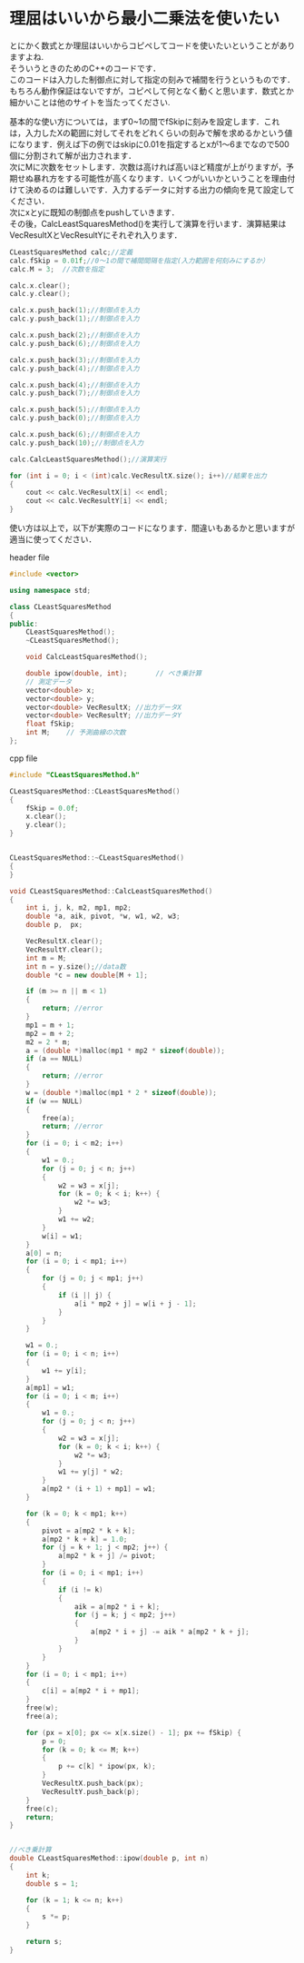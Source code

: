 # 理屈はいいから最小二乗法を使いたい
とにかく数式とか理屈はいいからコピペしてコードを使いたいということがありますよね.  
そういうときのためのC++のコードです．  
このコードは入力した制御点に対して指定の刻みで補間を行うというものです．  
もちろん動作保証はないですが，コピペして何となく動くと思います．数式とか細かいことは他のサイトを当たってください.  
  
基本的な使い方については，まず0~1の間でfSkipに刻みを設定します．これは，入力したXの範囲に対してそれをどれくらいの刻みで解を求めるかという値になります．例えば下の例ではskipに0.01を指定するとxが1～6までなので500個に分割されて解が出力されます．  
次にMに次数をセットします．次数は高ければ高いほど精度が上がりますが，予期せぬ暴れ方をする可能性が高くなります．いくつがいいかということを理由付けて決めるのは難しいです．入力するデータに対する出力の傾向を見て設定してください．  
次にxとyに既知の制御点をpushしていきます．  
その後，CalcLeastSquaresMethod()を実行して演算を行います．演算結果はVecResultXとVecResultYにそれぞれ入ります．  

```cpp
CLeastSquaresMethod calc;//定義
calc.fSkip = 0.01f;//0～1の間で補間間隔を指定(入力範囲を何刻みにするか）
calc.M = 3;  //次数を指定

calc.x.clear();
calc.y.clear();

calc.x.push_back(1);//制御点を入力
calc.y.push_back(1);//制御点を入力

calc.x.push_back(2);//制御点を入力
calc.y.push_back(6);//制御点を入力

calc.x.push_back(3);//制御点を入力
calc.y.push_back(4);//制御点を入力

calc.x.push_back(4);//制御点を入力
calc.y.push_back(7);//制御点を入力

calc.x.push_back(5);//制御点を入力
calc.y.push_back(0);//制御点を入力

calc.x.push_back(6);//制御点を入力
calc.y.push_back(10);//制御点を入力

calc.CalcLeastSquaresMethod();//演算実行

for (int i = 0; i < (int)calc.VecResultX.size(); i++)//結果を出力
{
	cout << calc.VecResultX[i] << endl;
	cout << calc.VecResultY[i] << endl;
}

```

使い方は以上で，以下が実際のコードになります．間違いもあるかと思いますが適当に使ってください．  

header file  
```cpp
#include <vector>

using namespace std;

class CLeastSquaresMethod
{
public:
	CLeastSquaresMethod();
	~CLeastSquaresMethod();

	void CalcLeastSquaresMethod();

	double ipow(double, int);       // べき乗計算	
	// 測定データ
	vector<double> x;
	vector<double> y;
	vector<double> VecResultX; //出力データX
	vector<double> VecResultY; //出力データY 
	float fSkip;
	int M;    // 予測曲線の次数
};
```
  
cpp file
```cpp
#include "CLeastSquaresMethod.h"

CLeastSquaresMethod::CLeastSquaresMethod()
{
	fSkip = 0.0f;
	x.clear();
	y.clear();
}


CLeastSquaresMethod::~CLeastSquaresMethod()
{
}

void CLeastSquaresMethod::CalcLeastSquaresMethod()
{
	int i, j, k, m2, mp1, mp2;
	double *a, aik, pivot, *w, w1, w2, w3;
	double p,  px;

	VecResultX.clear();
	VecResultY.clear();
	int m = M;
	int n = y.size();//data数
	double *c = new double[M + 1];

	if (m >= n || m < 1)
	{
		return; //error
	}
	mp1 = m + 1;
	mp2 = m + 2;
	m2 = 2 * m;
	a = (double *)malloc(mp1 * mp2 * sizeof(double));
	if (a == NULL)
	{
		return; //error
	}
	w = (double *)malloc(mp1 * 2 * sizeof(double));
	if (w == NULL)
	{
		free(a);
		return; //error
	}
	for (i = 0; i < m2; i++)
	{
		w1 = 0.;
		for (j = 0; j < n; j++)
		{
			w2 = w3 = x[j];
			for (k = 0; k < i; k++) {
				w2 *= w3;
			}
			w1 += w2;
		}
		w[i] = w1;
	}
	a[0] = n;
	for (i = 0; i < mp1; i++)
	{
		for (j = 0; j < mp1; j++)
		{
			if (i || j) {
				a[i * mp2 + j] = w[i + j - 1];
			}
		}
	}

	w1 = 0.;
	for (i = 0; i < n; i++)
	{
		w1 += y[i];
	}
	a[mp1] = w1;
	for (i = 0; i < m; i++)
	{
		w1 = 0.;
		for (j = 0; j < n; j++)
		{
			w2 = w3 = x[j];
			for (k = 0; k < i; k++) {
				w2 *= w3;
			}
			w1 += y[j] * w2;
		}
		a[mp2 * (i + 1) + mp1] = w1;
	}

	for (k = 0; k < mp1; k++)
	{
		pivot = a[mp2 * k + k];
		a[mp2 * k + k] = 1.0;
		for (j = k + 1; j < mp2; j++) {
			a[mp2 * k + j] /= pivot;
		}
		for (i = 0; i < mp1; i++)
		{
			if (i != k)
			{
				aik = a[mp2 * i + k];
				for (j = k; j < mp2; j++)
				{
					a[mp2 * i + j] -= aik * a[mp2 * k + j];
				}
			}
		}
	}
	for (i = 0; i < mp1; i++)
	{
		c[i] = a[mp2 * i + mp1];
	}
	free(w);
	free(a);

	for (px = x[0]; px <= x[x.size() - 1]; px += fSkip) {
		p = 0;
		for (k = 0; k <= M; k++)
		{
			p += c[k] * ipow(px, k);
		}
		VecResultX.push_back(px);
		VecResultY.push_back(p);
	}
	free(c);
	return;
}


//べき乗計算
double CLeastSquaresMethod::ipow(double p, int n)
{
	int k;
	double s = 1;

	for (k = 1; k <= n; k++)
	{
		s *= p;
	}

	return s;
}
```